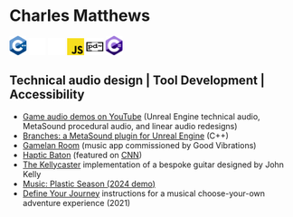 # Charles Matthews
<span><img src="ISO_C++_Logo.svg" onclick="preventDefault()" alt="C++ Logo" width="30px"></span>
<span><img src="unreal-engine-svgrepo-com.svg" width="30px"></span>
<span><img src="wwise_logo_icon_249154.svg" width="30px" alt="Wwise logo"></span>
<span><img src="Unofficial_JavaScript_logo_2.svg" width="30px"></span>
<span><img src="Pure_Data_logo.svg" width="30px" height="30px" alt="pure data logo"></span>
<span><img src="Logo_C_sharp.svg" alt="C sharp Logo" width="30px"></span>

## Technical audio design | Tool Development | Accessibility
- [Game audio demos on YouTube](https://www.youtube.com/playlist?list=PLIKWa1FaZD5y24pnfeUiXkJ6GzWY5KAUE) (Unreal Engine technical audio, MetaSound procedural audio, and linear audio redesigns)
- [Branches: a MetaSound plugin for Unreal Engine](https://github.com/matthewscharles/metasound-plugins/) (C++)
- [Gamelan Room](https://www.good-vibrations.org.uk/gamelan-room/) (music app commissioned by Good Vibrations)
- [Haptic Baton](https://www.humaninstruments.co.uk/haptic-baton) (featured on [CNN](https://www.youtube.com/watch?v=GPajyVGw82s))
- [The Kellycaster](https://www.drakemusic.org/technology/instruments-projects/the-kellycaster/) implementation of a bespoke guitar designed by John Kelly
- [Music: Plastic Season (2024 demo)](https://www.youtube.com/watch?v=aw8Qo3xfbyI)
- [Define Your Journey](https://www.youtube.com/watch?v=QApY4qj2PDw) instructions for a musical choose-your-own adventure experience (2021)
